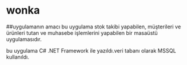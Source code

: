 # wonka
##uygulamanın amacı
bu uygulama stok takibi yapabilen, müşterileri ve ürünleri tutan ve muhasebe işlemlerini yapabilen bir masaüstü uygulamasıdır.

bu uygulama C# .NET Framework ile yazıldı.veri tabanı olarak MSSQL kullanıldı.
